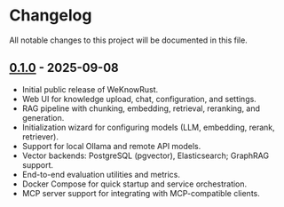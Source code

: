 # Changelog

All notable changes to this project will be documented in this file.

## [0.1.0] - 2025-09-08

- Initial public release of WeKnowRust.
- Web UI for knowledge upload, chat, configuration, and settings.
- RAG pipeline with chunking, embedding, retrieval, reranking, and generation.
- Initialization wizard for configuring models (LLM, embedding, rerank, retriever).
- Support for local Ollama and remote API models.
- Vector backends: PostgreSQL (pgvector), Elasticsearch; GraphRAG support.
- End-to-end evaluation utilities and metrics.
- Docker Compose for quick startup and service orchestration.
- MCP server support for integrating with MCP-compatible clients.

[0.1.0]: https://github.com/SHA888/WeKnowRust/tree/v0.1.0
